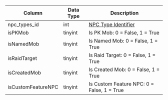 | Column             | Data Type | Description                                |
| ------------------ | --------- | ------------------------------------------ |
| npc_types_id       | int       | [NPC Type Identifier](npc_types.md)        |
| isPKMob            | tinyint   | Is PK Mob: 0 = False, 1 = True             |
| isNamedMob         | tinyint   | Is Named Mob: 0 = False, 1 = True          |
| isRaidTarget       | tinyint   | Is Raid Target: 0 = False, 1 = True        |
| isCreatedMob       | tinyint   | Is Created Mob: 0 = False, 1 = True        |
| isCustomFeatureNPC | tinyint   | Is Custom Feature NPC: 0 = False, 1 = True |
